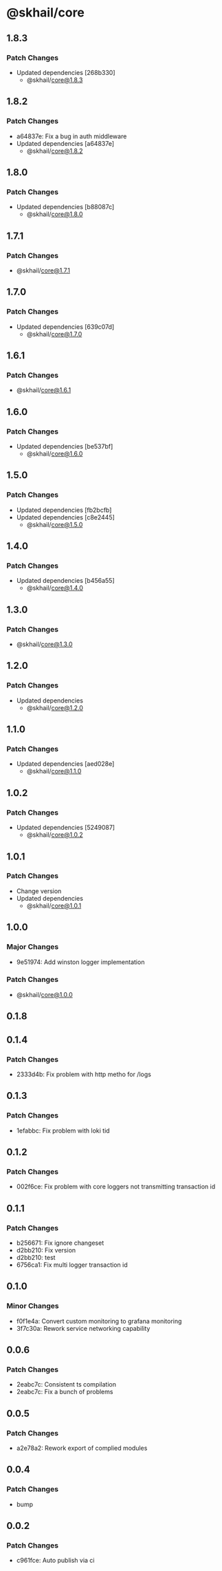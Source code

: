 # @skhail/core

## 1.8.3

### Patch Changes

- Updated dependencies [268b330]
  - @skhail/core@1.8.3

## 1.8.2

### Patch Changes

- a64837e: Fix a bug in auth middleware
- Updated dependencies [a64837e]
  - @skhail/core@1.8.2

## 1.8.0

### Patch Changes

- Updated dependencies [b88087c]
  - @skhail/core@1.8.0

## 1.7.1

### Patch Changes

- @skhail/core@1.7.1

## 1.7.0

### Patch Changes

- Updated dependencies [639c07d]
  - @skhail/core@1.7.0

## 1.6.1

### Patch Changes

- @skhail/core@1.6.1

## 1.6.0

### Patch Changes

- Updated dependencies [be537bf]
  - @skhail/core@1.6.0

## 1.5.0

### Patch Changes

- Updated dependencies [fb2bcfb]
- Updated dependencies [c8e2445]
  - @skhail/core@1.5.0

## 1.4.0

### Patch Changes

- Updated dependencies [b456a55]
  - @skhail/core@1.4.0

## 1.3.0

### Patch Changes

- @skhail/core@1.3.0

## 1.2.0

### Patch Changes

- Updated dependencies
  - @skhail/core@1.2.0

## 1.1.0

### Patch Changes

- Updated dependencies [aed028e]
  - @skhail/core@1.1.0

## 1.0.2

### Patch Changes

- Updated dependencies [5249087]
  - @skhail/core@1.0.2

## 1.0.1

### Patch Changes

- Change version
- Updated dependencies
  - @skhail/core@1.0.1

## 1.0.0

### Major Changes

- 9e51974: Add winston logger implementation

### Patch Changes

- @skhail/core@1.0.0

## 0.1.8

## 0.1.4

### Patch Changes

- 2333d4b: Fix problem with http metho for /logs

## 0.1.3

### Patch Changes

- 1efabbc: Fix problem with loki tid

## 0.1.2

### Patch Changes

- 002f6ce: Fix problem with core loggers not transmitting transaction id

## 0.1.1

### Patch Changes

- b256671: Fix ignore changeset
- d2bb210: Fix version
- d2bb210: test
- 6756ca1: Fix multi logger transaction id

## 0.1.0

### Minor Changes

- f0f1e4a: Convert custom monitoring to grafana monitoring
- 3f7c30a: Rework service networking capability

## 0.0.6

### Patch Changes

- 2eabc7c: Consistent ts compilation
- 2eabc7c: Fix a bunch of problems

## 0.0.5

### Patch Changes

- a2e78a2: Rework export of complied modules

## 0.0.4

### Patch Changes

- bump

## 0.0.2

### Patch Changes

- c961fce: Auto publish via ci
